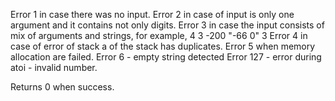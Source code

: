 Error 1 in case there was no input.
Error 2 in case of input is only one argument and it contains not only digits.
Error 3 in case the input consists of mix of arguments and strings, for example,
4 3 -200 "-66 0" 3
Error 4 in case of error of stack a of the stack has duplicates.
Error 5 when memory allocation are failed.
Error 6 - empty string detected
Error 127 - error during atoi - invalid number.

Returns 0 when success.